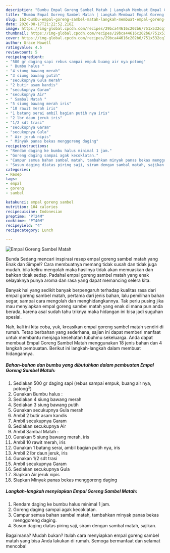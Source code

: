 ```yaml
---
description: "Bumbu Empal Goreng Sambel Matah | Langkah Membuat Empal Goreng Sambel Matah Yang Paling Enak"
title: "Bumbu Empal Goreng Sambel Matah | Langkah Membuat Empal Goreng Sambel Matah Yang Paling Enak"
slug: 162-bumbu-empal-goreng-sambel-matah-langkah-membuat-empal-goreng-sambel-matah-yang-paling-enak
date: 2020-08-17T21:22:52.218Z
image: https://img-global.cpcdn.com/recipes/29bca44616c202b6/751x532cq70/empal-goreng-sambel-matah-foto-resep-utama.jpg
thumbnail: https://img-global.cpcdn.com/recipes/29bca44616c202b6/751x532cq70/empal-goreng-sambel-matah-foto-resep-utama.jpg
cover: https://img-global.cpcdn.com/recipes/29bca44616c202b6/751x532cq70/empal-goreng-sambel-matah-foto-resep-utama.jpg
author: Grace Howell
ratingvalue: 4.5
reviewcount: 5
recipeingredient:
- "500 gr daging sapi rebus sampai empuk buang air nya potong"
- " Bumbu halus "
- "4 siung bawang merah"
- "3 siung bawang putih"
- "secukupnya Gula merah"
- "2 butir asam kandis"
- "secukupnya Garam"
- "secukupnya Air"
- " Sambal Matah "
- "5 siung bawang merah iris"
- "10 rawit merah iris"
- "1 batang serai ambil bagian putih nya iris"
- "2 lbr daun jeruk iris"
- "1/2 sdt trasi"
- "secukupnya Garam"
- "secukupnya Gula"
- " Air jeruk nipis"
- " Minyak panas bekas menggoreng daging"
recipeinstructions:
- "Rendam daging ke bumbu halus minimal 1 jam."
- "Goreng daging sampai agak kecoklatan."
- "Campur semua bahan sambal matah, tambahkan minyak panas bekas menggoreng daging."
- "Susun daging diatas piring saji, siram dengan sambal matah, sajikan."
categories:
- Resep
tags:
- empal
- goreng
- sambel

katakunci: empal goreng sambel 
nutrition: 104 calories
recipecuisine: Indonesian
preptime: "PT24M"
cooktime: "PT40M"
recipeyield: "4"
recipecategory: Lunch

---
```



![Empal Goreng Sambel Matah](https://img-global.cpcdn.com/recipes/29bca44616c202b6/751x532cq70/empal-goreng-sambel-matah-foto-resep-utama.jpg)

Bunda Sedang mencari inspirasi resep empal goreng sambel matah yang Enak dan Simpel? Cara membuatnya memang tidak susah dan tidak juga mudah. bila keliru mengolah maka hasilnya tidak akan memuaskan dan bahkan tidak sedap. Padahal empal goreng sambel matah yang enak selayaknya punya aroma dan rasa yang dapat memancing selera kita.

Banyak hal yang sedikit banyak berpengaruh terhadap kualitas rasa dari empal goreng sambel matah, pertama dari jenis bahan, lalu pemilihan bahan segar, sampai cara mengolah dan menghidangkannya. Tak perlu pusing jika mau menyiapkan empal goreng sambel matah yang enak di mana pun anda berada, karena asal sudah tahu triknya maka hidangan ini bisa jadi suguhan spesial.




Nah, kali ini kita coba, yuk, kreasikan empal goreng sambel matah sendiri di rumah. Tetap berbahan yang sederhana, sajian ini dapat memberi manfaat untuk membantu menjaga kesehatan tubuhmu sekeluarga. Anda dapat membuat Empal Goreng Sambel Matah menggunakan 18 jenis bahan dan 4 langkah pembuatan. Berikut ini langkah-langkah dalam membuat hidangannya.

<!--inarticleads1-->

##### Bahan-bahan dan bumbu yang dibutuhkan dalam pembuatan Empal Goreng Sambel Matah:

1. Sediakan 500 gr daging sapi (rebus sampai empuk, buang air nya, potong²)
1. Gunakan  Bumbu halus :
1. Sediakan 4 siung bawang merah
1. Sediakan 3 siung bawang putih
1. Gunakan secukupnya Gula merah
1. Ambil 2 butir asam kandis
1. Ambil secukupnya Garam
1. Sediakan secukupnya Air
1. Ambil  Sambal Matah :
1. Gunakan 5 siung bawang merah, iris
1. Ambil 10 rawit merah, iris
1. Gunakan 1 batang serai, ambil bagian putih nya, iris
1. Ambil 2 lbr daun jeruk, iris
1. Gunakan 1/2 sdt trasi
1. Ambil secukupnya Garam
1. Sediakan secukupnya Gula
1. Siapkan  Air jeruk nipis
1. Siapkan  Minyak panas bekas menggoreng daging




<!--inarticleads2-->

##### Langkah-langkah menyiapkan Empal Goreng Sambel Matah:

1. Rendam daging ke bumbu halus minimal 1 jam.
1. Goreng daging sampai agak kecoklatan.
1. Campur semua bahan sambal matah, tambahkan minyak panas bekas menggoreng daging.
1. Susun daging diatas piring saji, siram dengan sambal matah, sajikan.




Bagaimana? Mudah bukan? Itulah cara menyiapkan empal goreng sambel matah yang bisa Anda lakukan di rumah. Semoga bermanfaat dan selamat mencoba!
